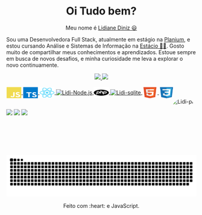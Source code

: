 <div>
  
  <h1 align="center">
    Oi Tudo bem? 
  </h1>
  
  <p align="center">
    Meu nome é 
 <a href="https://www.linkedin.com/in/lidiane-cristina-diniz/">Lidiane Diniz 😃️</a>

Sou uma Desenvolvedora Full Stack, atualmente em estágio na <a href="https://www.planium.io/">Planium</a>, e estou cursando Análise e Sistemas de Informação na <a href="https://www.estacio.br/">Estácio 👩‍💻</a>. Gosto muito de compartilhar meus conhecimentos e aprendizados. Estoue sempre em busca de novos desafios, e minha curiosidade me leva a explorar o novo continuamente.</p>

 
  <div align="center">
    
   <a href="https://github.com/LidianeDiniz/LidianeDiniz">
  <img height="180em" src="[![Anurag's GitHub stats](https://github-readme-stats.vercel.app/api?LidianeDiniz=anuraghazra)](https://github.com/anuraghazra/github-readme-stats)username=LidianeDiniz&show_icons=true&theme=dracula&include_all_commits=true&count_private=true"/>
  <img height="180em" src="https://github-readme-stats.vercel.app/api/top-langs/?username=LidianeDiniz&layout=compact&langs_count=7&theme=dracula"/>
  
  </div>
 


<div style="display: inline_block"><br>
  <img align="center" alt="Lidi-Js" height="30" width="40" src="https://raw.githubusercontent.com/devicons/devicon/master/icons/javascript/javascript-plain.svg">
  <img align="center" alt="Lidi-Ts" height="30" width="40" src="https://raw.githubusercontent.com/devicons/devicon/master/icons/typescript/typescript-plain.svg">
  <img align="center" alt="Lidi-React" height="30" width="40" src="https://raw.githubusercontent.com/devicons/devicon/master/icons/react/react-original.svg">
   <img align="center" alt="Lidi-Node.js" height="30" width="40" 
<img src="https://cdn.jsdelivr.net/gh/devicons/devicon/icons/nodejs/nodejs-plain.svg" />
   <img align="center" alt="Lidi-Js" height="30" width="40" src="https://raw.githubusercontent.com/devicons/devicon/master/icons/php/php-plain.svg">
<img align="center" alt="Lidi-sqlite" height="30" width="40" 
  <img src="https://cdn.jsdelivr.net/gh/devicons/devicon/icons/sqlite/sqlite-original.svg" />     <img align="center" alt="Lidi-HTML" height="30" width="40" src="https://raw.githubusercontent.com/devicons/devicon/master/icons/html5/html5-original.svg">
    <img align="center" alt="Lidi-CSS" height="30" width="40" src="https://raw.githubusercontent.com/devicons/devicon/master/icons/css3/css3-original.svg">
 <img align="right" alt="Lidi-pic" height="150" style="border-radius:50px;" src="https://picrew.me/shareImg/org/202210/338224_iHZz1iLw.png">
</div>

##

<div> 
 <a href="https://discord.gg/LidianeDiniz#8083" target="_blank"><img src="https://img.shields.io/badge/Discord-7289DA?style=for-the-badge&logo=discord&logoColor=white" target="_blank"></a> 
  <a href = "mailto:lidianefernandesdiniz.lfd@gmail.com"><img src="https://img.shields.io/badge/-Gmail-%23333?style=for-the-badge&logo=gmail&logoColor=white" target="_blank"></a>
  <a href="https://www.linkedin.com/in/lidiane-cristina-diniz/" target="_blank"><img src="https://img.shields.io/badge/-LinkedIn-%230077B5?style=for-the-badge&logo=linkedin&logoColor=white" target="_blank"></a> 
 
</div>

  ![Snake animation](https://github.com/LidianeDiniz/LidianeDiniz/blob/output/github-contribution-grid-snake.svg)
  
  <div align="center">
  <p>Feito com :heart: e JavaScript.</p>
  
